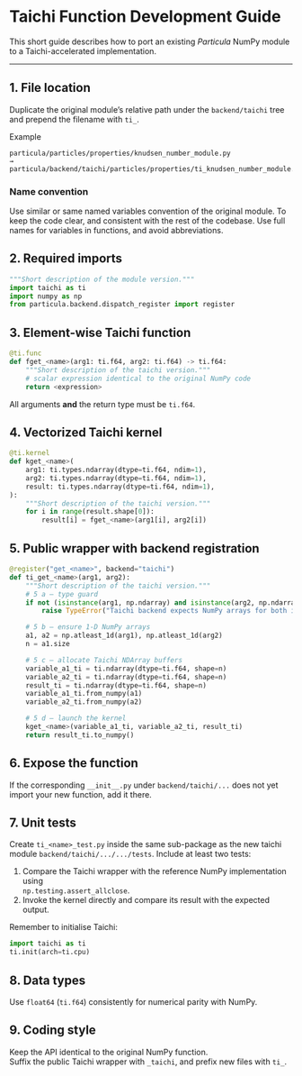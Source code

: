 # Taichi Function Development Guide

This short guide describes how to port an existing *Particula* NumPy module to
a Taichi-accelerated implementation.  

---

## 1.  File location
Duplicate the original module’s relative path under the `backend/taichi` tree and
prepend the filename with `ti_`.

Example  
```
particula/particles/properties/knudsen_number_module.py
→ particula/backend/taichi/particles/properties/ti_knudsen_number_module.py
```

### Name convention

Use similar or same named variables convention of the original module.
To keep the code clear, and consistent with the rest of the codebase.
Use full names for variables in functions, and avoid abbreviations.

## 2.  Required imports
```python
"""Short description of the module version."""
import taichi as ti
import numpy as np
from particula.backend.dispatch_register import register
```

## 3.  Element-wise Taichi function
```python
@ti.func
def fget_<name>(arg1: ti.f64, arg2: ti.f64) -> ti.f64:
    """Short description of the taichi version."""
    # scalar expression identical to the original NumPy code
    return <expression>
```
All arguments **and** the return type must be `ti.f64`.

## 4.  Vectorized Taichi kernel
```python
@ti.kernel
def kget_<name>(
    arg1: ti.types.ndarray(dtype=ti.f64, ndim=1),
    arg2: ti.types.ndarray(dtype=ti.f64, ndim=1),
    result: ti.types.ndarray(dtype=ti.f64, ndim=1),
):
    """Short description of the taichi version."""
    for i in range(result.shape[0]):
        result[i] = fget_<name>(arg1[i], arg2[i])
```

## 5.  Public wrapper with backend registration
```python
@register("get_<name>", backend="taichi")
def ti_get_<name>(arg1, arg2):
    """Short description of the taichi version."""
    # 5 a – type guard
    if not (isinstance(arg1, np.ndarray) and isinstance(arg2, np.ndarray)):
        raise TypeError("Taichi backend expects NumPy arrays for both inputs.")

    # 5 b – ensure 1-D NumPy arrays
    a1, a2 = np.atleast_1d(arg1), np.atleast_1d(arg2)
    n = a1.size

    # 5 c – allocate Taichi NDArray buffers
    variable_a1_ti = ti.ndarray(dtype=ti.f64, shape=n)
    variable_a2_ti = ti.ndarray(dtype=ti.f64, shape=n)
    result_ti = ti.ndarray(dtype=ti.f64, shape=n)
    variable_a1_ti.from_numpy(a1)
    variable_a2_ti.from_numpy(a2)

    # 5 d – launch the kernel
    kget_<name>(variable_a1_ti, variable_a2_ti, result_ti)
    return result_ti.to_numpy()
```

## 6.  Expose the function
If the corresponding `__init__.py` under `backend/taichi/...` does not yet
import your new function, add it there.

## 7.  Unit tests
Create `ti_<name>_test.py` inside the same sub-package as the new taichi module `backend/taichi/.../.../tests`. Include at least two tests:

1. Compare the Taichi wrapper with the reference NumPy implementation using  
   `np.testing.assert_allclose`.
2. Invoke the kernel directly and compare its result with the expected output.

Remember to initialise Taichi:
```python
import taichi as ti
ti.init(arch=ti.cpu)
```

## 8.  Data types
Use `float64` (`ti.f64`) consistently for numerical parity with NumPy.

## 9.  Coding style
Keep the API identical to the original NumPy function.  
Suffix the public Taichi wrapper with `_taichi`, and prefix new files with
`ti_`.

